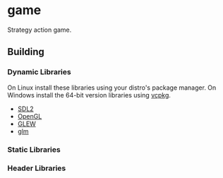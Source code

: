 # game
Strategy action game.

## Building

### Dynamic Libraries
On Linux install these libraries using your distro's package manager.
On Windows install the 64-bit version libraries using [vcpkg](https://github.com/microsoft/vcpkg).

* [SDL2](https://www.libsdl.org/download-2.0.php)
* [OpenGL](https://www.opengl.org/)
* [GLEW](https://github.com/nigels-com/glew)
* [glm](https://github.com/g-truc/glm)

### Static Libraries
### Header Libraries
